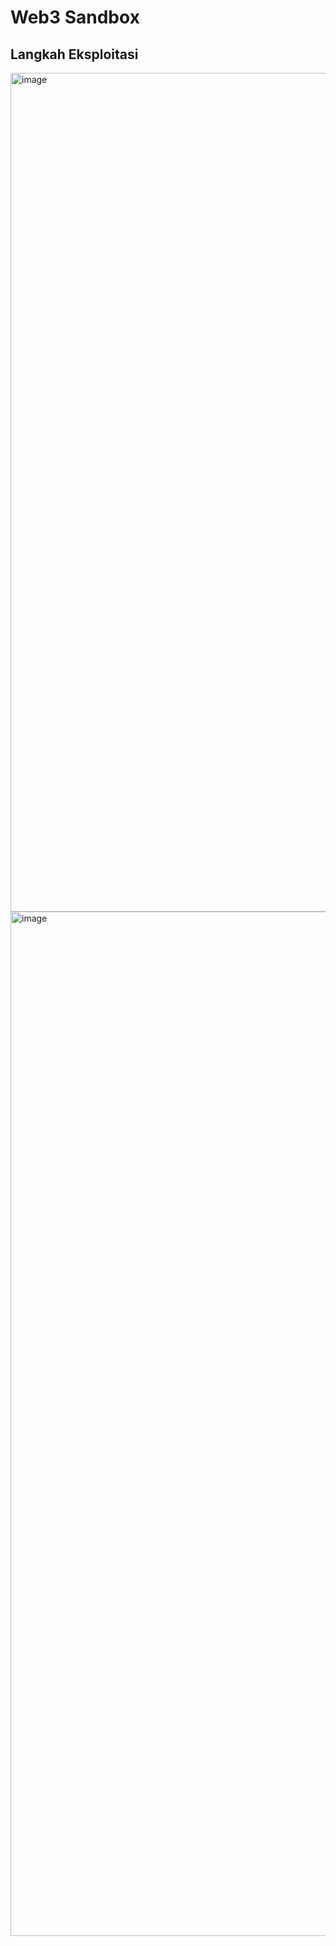 # Web3 Sandbox

## Langkah Eksploitasi

<img width="2431" height="1342" alt="image" src="https://github.com/user-attachments/assets/6a0f326c-689b-4c19-851a-8b3871155baf" />

<img width="2879" height="1639" alt="image" src="https://github.com/user-attachments/assets/201365e0-58c2-4c8b-a29b-8f55301412f8" />



